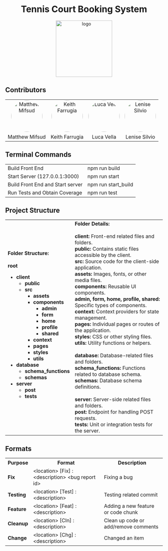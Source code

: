 <h1 align="center"> Tennis Court Booking System</h1>

<p align="center"><a target="_blank" rel="noopener noreferrer"><img width="180" src="https://i.ibb.co/z6nLrz5/logo.png" alt="logo"></a></p>

## Contributors
<div width="100%">
    <table style="margin: 0 auto;" align="center">
        <tr>
            <td align="center"><a href="https://github.com/mifsudmatthew"><img alt="Matthew Mifsud" style="width: 100px; border-radius: 50%;" src="https://avatars.githubusercontent.com/u/97695752?v=4"/></a></td>
            <td align="center"><a href="https://github.com/KeithFarrugia"><img alt="Keith Farrugia" style="width: 100px; border-radius: 50%;" src="https://avatars.githubusercontent.com/u/148719589?v=4"/></a></td>
            <td align="center"><a href="https://github.com/FirePhoenixBro"><img alt="Luca Vella" style="width: 100px; border-radius: 50%;" src="https://avatars.githubusercontent.com/u/104022853?v=4"/></a></td>
            <td align="center"><a href="https://github.com/lensil"><img alt="Lenise Silvio" style="width: 100px; border-radius: 50%;" src="https://avatars.githubusercontent.com/u/147991201?v=4"/></a></td>
        </tr>
        <tr>
            <td align="center"> Matthew Mifsud </td>
            <td align="center"> Keith Farrugia </td>
            <td align="center"> Luca Vella </td>
            <td align="center"> Lenise Silvio </td>
        </tr>
    </table>
</div>


## Terminal Commands

<table align="center">
    <tr>
    <td>Build Front End</td>
    <td>npm run build</td>
    </tr> 
    <tr>
    <td>Start Server  (127.0.0.1:3000)</td>
    <td>
    npm run start
    </td>
    </tr>
    <tr>
    <td>Build Front End and Start server</td>
    <td>
    npm run start_build
    </td>
    </tr>
    <tr>
    <td>Run Tests and Obtain Coverage</td>
    <td>
    npm run test
    </td>
    </tr>
</table>

## Project Structure

<table style="margin: 0 auto;" align="center">
  <tr>
    <td>
      <b>Folder Structure:</b>
      <br>
      <br><b>root</b>
      <ul>
        <li><b>client</b>
          <ul>
            <li><b>public</b></li>
            <li><b>src</b>
              <ul>
                <li><b>assets</b></li>
                <li><b>components</b>
                  <ul>
                    <li><b>admin</b></li>
                    <li><b>form</b></li>
                    <li><b>home</b></li>
                    <li><b>profile</b></li>
                    <li><b>shared</b></li>
                  </ul>
                </li>
                <li><b>context</b></li>
                <li><b>pages</b></li>
                <li><b>styles</b></li>
                <li><b>utils</b></li>
              </ul>
            </li>
          </ul>
        </li>
        <li><b>database</b>
          <ul>
            <li><b>schema_functions</b></li>
            <li><b>schemas</b></li>
          </ul>
        </li>
        <li><b>server</b>
          <ul>
            <li><b>post</b></li>
            <li><b>tests</b></li>
          </ul>
        </li>
      </ul>
    </td>
    <td>
      <b>Folder Details:</b>
      <br>
      <br>
      <b>client:</b> Front-end related files and folders.
      <br>
      <b>public:</b> Contains static files accessible by the client.
      <br>
      <b>src:</b> Source code for the client-side application.
      <br>
      <b>assets:</b> Images, fonts, or other media files.
      <br>
      <b>components:</b> Reusable UI components.
      <br>
      <b>admin, form, home, profile, shared:</b> Specific types of components.
      <br>
      <b>context:</b> Context providers for state management.
      <br>
      <b>pages:</b> Individual pages or routes of the application.
      <br>
      <b>styles:</b> CSS or other styling files.
      <br>
      <b>utils:</b> Utility functions or helpers.
      <br>
      <br>
      <b>database:</b> Database-related files and folders.
      <br>
      <b>schema_functions:</b> Functions related to database schema.
      <br>
      <b>schemas:</b> Database schema definitions.
      <br>
      <br>
      <b>server:</b> Server-side related files and folders.
      <br>
      <b>post:</b> Endpoint for handling POST requests.
      <br>
      <b>tests:</b> Unit or integration tests for the server.
    </td>
  </tr>
</table>



## Formats

<table align="center">
  <tr>
    <th><b>Purpose</b></th>
    <th> Format</th>
    <th> Description</th>
  </tr>

  <tr>
    <td><b>Fix</b></td>
    <td>&lt;location&gt; [Fix] : &lt;description&gt; &lt;bug report id&gt;</td>
    <td>Fixing a bug</td>
  </tr>
  
  <tr>
    <td><b>Testing</b></td>
    <td>&lt;location&gt; [Test] : &lt;description&gt;</td>
    <td>Testing related commit</td>
  </tr>

  <tr>
    <td><b>Feature</b></td>
    <td>&lt;location&gt; [Feat] : &lt;description&gt;</td>
    <td>Adding a new feature or code chunk</td>
  </tr>

  <tr>
    <td><b>Cleanup</b></td>
    <td>&lt;location&gt; [Cln] : &lt;description&gt;</td>
    <td>Clean up code or add/remove comments</td>
  </tr>

  <tr>
    <td><b>Change</b></td>
    <td>&lt;location&gt; [Chg] : &lt;description&gt;</td>
    <td>Changed an item</td>
  </tr>
</table>
